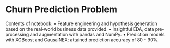 # Churn Prediction Problem

Contents of notebook:
• Feature engineering and hypothesis generation based on the real-world business data provided.
• Insightful EDA, data pre-processing and augmentation with pandas and NumPy.
• Prediction models with XGBoost and CausalNEX; attained prediction accuracy of 80 - 90%.
